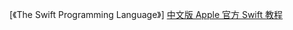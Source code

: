 [《The Swift Programming Language》]
[中文版 Apple 官方 Swift 教程](https://github.com/numbbbbb/the-swift-programming-language-in-chinese)
